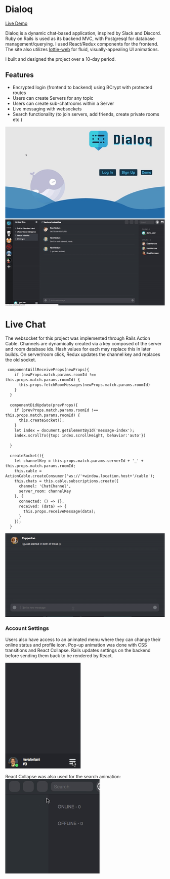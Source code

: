 # Dialoq
[Live Demo](http://dialoq.io/#/)

Dialoq is a dynamic chat-based application, inspired by Slack and Discord. Ruby on Rails is used as its backend MVC, with Postgresql for database management/querying. I used React/Redux components for the frontend. The site also utilizes [lottie-web](https://github.com/airbnb/lottie-web) for fluid, visually-appealing UI animations.

I built and designed the project over a 10-day period.

## Features
* Encrypted login (frontend to backend) using BCrypt with protected routes
* Users can create Servers for any topic
* Users can create sub-chatrooms within a Server
* Live messaging with websockets 
* Search functionality (to join servers, add friends, create private rooms etc.)

![Dialoq Splash Page](https://raw.githubusercontent.com/mvaleriani/Dialoq/4349c21da8f42d4d65af5e0068ac8e04532fdb7c/Splash.gif)
![Main Page](https://raw.githubusercontent.com/mvaleriani/Dialoq/master/app/assets/Mainpage.gif)

# Live Chat
The websocket for this project was implemented through Rails Action Cable. Channels are dynamically created via  a key composed of the server and room database ids. Hash values for each may replace this in later builds. On server/room click, Redux updates the channel key and replaces the old socket.

     componentWillReceiveProps(newProps){
        if (newProps.match.params.roomId !== this.props.match.params.roomId) {
          this.props.fetchRoomMessages(newProps.match.params.roomId)
        }
      }

      componentDidUpdate(prevProps){
        if (prevProps.match.params.roomId !== this.props.match.params.roomId) {
          this.createSocket();
        }
        let index = document.getElementById('message-index');
        index.scrollTo({top: index.scrollHeight, behavior:'auto'})

      }

      createSocket(){
        let channelKey = this.props.match.params.serverId + '_' + this.props.match.params.roomId;
        this.cable = ActionCable.createConsumer('ws://'+window.location.host+'/cable');
        this.chats = this.cable.subscriptions.create({
          channel: 'ChatChannel',
          server_room: channelKey
        }, {
          connected: () => {},
          received: (data) => {
            this.props.receiveMessage(data);
          }
        });
      }

![Live Chat](https://raw.githubusercontent.com/mvaleriani/Dialoq/master/app/assets/chat.gif)

### Account Settings
Users also have access to an animated menu where they can change their online status and profile icon. Pop-up animation was done with CSS transitions and React Collapse. Rails updates settings on the backend before sending them back to be rendered by React.

![Account Menu](https://raw.githubusercontent.com/mvaleriani/Dialoq/master/app/assets/menu.gif)

React Collapse was also used for the search animation:
![Search](https://raw.githubusercontent.com/mvaleriani/Dialoq/master/app/assets/search.gif)
